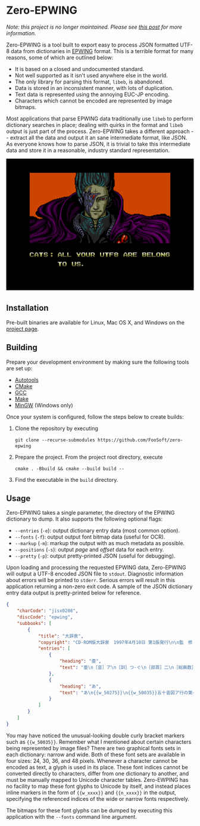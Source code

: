 # Zero-EPWING

*Note: this project is no longer maintained. Please see [this
post](https://foosoft.net/posts/sunsetting-the-yomichan-project/) for more information.*

Zero-EPWING is a tool built to export easy to process JSON formatted UTF-8 data from dictionaries in
[EPWING](https://ja.wikipedia.org/wiki/EPWING) format. This is a terrible format for many reasons, some of which are
outlined below:

*   It is based on a closed and undocumented standard.
*   Not well supported as it isn't used anywhere else in the world.
*   The only library for parsing this format, `libeb`, is abandoned.
*   Data is stored in an inconsistent manner, with lots of duplication.
*   Text data is represented using the annoying EUC-JP encoding.
*   Characters which cannot be encoded are represented by image bitmaps.

Most applications that parse EPWING data traditionally use `libeb` to perform dictionary searches in place; dealing with
quirks in the format and `libeb` output is just part of the process. Zero-EPWING takes a different approach -- extract
all the data and output it an sane intermediate format, like JSON. As everyone knows how to parse JSON, it is trivial to
take this intermediate data and store it in a reasonable, industry standard representation.

![](img/zero-wing.png)

## Installation

Pre-built binaries are available for Linux, Mac OS X, and Windows on the [project
page](https://github.com/FooSoft/zero-epwing/releases).

## Building

Prepare your development environment by making sure the following tools are set up:

*   [Autotools](https://www.gnu.org/software/automake/manual/html_node/Autotools-Introduction.html)
*   [CMake](https://cmake.org/)
*   [GCC](https://gcc.gnu.org/)
*   [Make](https://www.gnu.org/software/make/)
*   [MinGW](http://www.mingw.org/) (Windows only)

Once your system is configured, follow the steps below to create builds:

1.  Clone the repository by executing
    ```
    git clone --recurse-submodules https://github.com/FooSoft/zero-epwing
    ```
2.  Prepare the project. From the project root directory, execute
    ```
    cmake . -Bbuild && cmake --build build --
    ```
3.  Find the executable in the `build` directory.

## Usage

Zero-EPWING takes a single parameter, the directory of the EPWING dictionary to dump. It also supports the following
optional flags:

*   `--entries` (`-e`): output dictionary entry data (most common option).
*   `--fonts` (`-f`): output output font bitmap data (useful for OCR).
*   `--markup` (`-m`): markup the output with as much metadata as possible.
*   `--positions` (`-s`): output *page* and *offset* data for each entry.
*   `--pretty` (`-p`): output pretty-printed JSON (useful for debugging).

Upon loading and processing the requested EPWING data, Zero-EPWING will output a UTF-8 encoded JSON file to `stdout`.
Diagnostic information about errors will be printed to `stderr`. Serious errors will result in this application
returning a non-zero exit code. A sample of the JSON dictionary entry data output is pretty-printed below for reference.

```json
{
    "charCode": "jisx0208",
    "discCode": "epwing",
    "subbooks": [
        {
            "title": "大辞泉",
            "copyright": "CD-ROM版大辞泉　1997年4月10日 第1版発行\n\n監　修　松村　明\n発行者　鈴木俊彦\n発行所...",
            "entries": [
                {
                    "heading": "亜",
                    "text": "亜\n［音］ア\n［訓］つ‐ぐ\n［部首］二\n［総画数］７\n［コード］区点..."
                },
                {
                    "heading": "あ",
                    "text": "あ\n{{w_50275}}\n{{w_50035}}五十音図ア行の第一音。五母音の一。後舌の開母音..."
                }
            ]
        }
    ]
}
```

You may have noticed the unusual-looking double curly bracket markers such as `{{w_50035}}`. Remember what I mentioned
about certain characters being represented by image files? There are two graphical fonts sets in each dictionary: narrow
and wide. Both of these font sets are available in four sizes: 24, 30, 36, and 48 pixels. Whenever a character cannot be
encoded as text, a glyph is used in its place. These font indices cannot be converted directly to characters, differ
from one dictionary to another, and must be manually mapped to Unicode character tables. Zero-EWPING has no facility to
map these font glyphs to Unicode by itself, and instead places inline markers in the form of `{{w_xxxx}}` and
`{{n_xxxx}}` in the output, specifying the referenced indices of the wide or narrow fonts respectively.

The bitmaps for these font glyphs can be dumped by executing this application with the `--fonts` command line argument.
